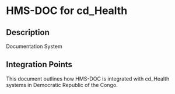 # HMS-DOC for cd_Health

## Description

Documentation System

## Integration Points

This document outlines how HMS-DOC is integrated with cd_Health systems in Democratic Republic of the Congo.
